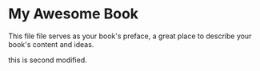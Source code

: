 # My Awesome Book

This file file serves as your book's preface, a great place to describe your book's content and ideas.

this is second modified.

